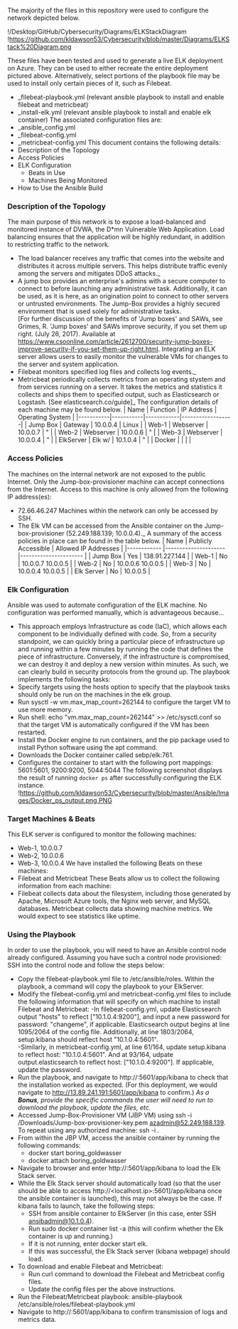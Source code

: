 The majority of the files in this repository were used to configure the network depicted below.

!/Desktop/GitHub/Cybersecurity/Diagrams/ELKStackDiagram
!https://github.com/kldawson53/Cybersecurity/blob/master/Diagrams/ELKStack%20Diagram.png

These files have been tested and used to generate a live ELK deployment on Azure. They can be used to either recreate the entire deployment pictured above. Alternatively, select portions of the playbook file may be used to install only certain pieces of it, such as Filebeat.

  - _filebeat-playbook.yml (relevant ansible playbook to install and enable filebeat and metricbeat)
  - _install-elk.yml (relevant ansible playbook to install and enable elk container) 
The associated configuration files are: 
  - _ansible_config.yml
  - _filebeat-config.yml
  - _metricbeat-config.yml
This document contains the following details:
- Description of the Topology
- Access Policies
- ELK Configuration
  - Beats in Use
  - Machines Being Monitored
- How to Use the Ansible Build
### Description of the Topology
The main purpose of this network is to expose a load-balanced and monitored instance of DVWA, the D*mn Vulnerable Web Application.
Load balancing ensures that the application will be highly redundant, in addition to restricting traffic to the network.
- The load balancer receives any traffic that comes into the website and distributes it across multiple servers.  This helps distribute traffic evenly among the servers and mitigates DDoS attacks._ 
- A jump box provides an enterprise's admins with a secure computer to connect to before launching any administrative task.  Additionally, it can be used, as it is here, as an origination point to connect to other servers or untrusted environments.  The Jump-Box provides a highly secured environment that is used solely for administrative tasks.  
[For further discussion of the benefits of 'Jump boxes' and SAWs, see Grimes, R. 'Jump boxes' and SAWs improve security, if you set them up right. (July 26, 2017).  Available at https://www.csoonline.com/article/2612700/security-jump-boxes-improve-security-if-you-set-them-up-right.html.
Integrating an ELK server allows users to easily monitor the vulnerable VMs for changes to the server and system application.
- Filebeat monitors specified log files and collects log events._
- Metricbeat periodically collects metrics from an operating stystem and from services running on a server.  It takes the metrics and statistics it collects and ships them to specified output, such as Elasticsearch or Logstash.  [See elasticsearch.co/guide]_
The configuration details of each machine may be found below.
| Name      | Function  | IP Address | Operating System |
|-----------|-----------|------------|------------------|
| Jump Box  | Gateway   | 10.0.0.4   | Linux            |
| Web-1     | Webserver | 10.0.0.7   | "                |
| Web-2     | Webserver | 10.0.0.6   | "                |
| Web-3     | Webserver | 10.0.0.4   | "                |
| ElkServer | Elk w/    | 10.1.0.4   | "                |
| Docker    |           |            |                  |
### Access Policies
The machines on the internal network are not exposed to the public Internet. 
Only the Jump-box-provisioner machine can accept connections from the Internet. Access to this machine is only allowed from the following IP address(es):
- 72.66.46.247
Machines within the network can only be accessed by SSH.
- The Elk VM can be accessed from the Ansible container on the Jump-box-provisioner (52.249.188.139; 10.0.0.4)._
A summary of the access policies in place can be found in the table below.
| Name       	| Publicly Accessible 	| Allowed IP Addresses 	|
|------------	|---------------------	|----------------------	|
| Jump Box   	| Yes                 	| 138.91.227.144         	|
| Web-1      	| No                  	| 10.0.0.7 10.0.0.5    	|
| Web-2      	| No                  	| 10.0.0.6 10.0.0.5    	|
| Web-3      	| No                  	| 10.0.0.4 10.0.0.5    	|
| Elk Server 	| No                  	| 10.0.0.5             	|
### Elk Configuration
Ansible was used to automate configuration of the ELK machine. No configuration was performed manually, which is advantageous because...
- This approach employs Infrastructure as code (IaC), which allows each component to be individually defined with code.  So, from a security standpoint, we can quickly bring a particular piece of infrastructure up and running within a few minutes by running the code that defines the piece of infrastructure.  Conversely, if the infrastructure is compromised, we can destroy it and deploy a new version within minutes.  As such, we can clearly build in security protocols from the ground up.
The playbook implements the following tasks:
- Specify targets using the hosts option to specify that the playbook tasks should only be run on the machines in the elk group.
- Run sysctl -w vm.max_map_count=262144 to configure the target VM to use more memory.
- Run shell: echo "vm.max_map_count=262144" >> /etc/sysctl.conf so that the target VM is automatically configured if the VM has been restarted.
- Install the Docker engine to run containers, and the pip package used to install Python software using the apt command.
- Downloads the Docker container called sebp/elk:761.
- Configures the container to start with the following port mappings: 5601:5601, 9200:9200, 5044:5044
The following screenshot displays the result of running `docker ps` after successfully configuring the ELK instance.
!https://github.com/kldawson53/Cybersecurity/blob/master/Ansible/Images/Docker_ps_output.png.PNG
### Target Machines & Beats
This ELK server is configured to monitor the following machines:
- Web-1, 10.0.0.7
- Web-2, 10.0.0.6
- Web-3, 10.0.0.4
We have installed the following Beats on these machines:
- Filebeat and Metricbeat
These Beats allow us to collect the following information from each machine:
- Filebeat collects data about the filesystem, including those generated by Apache, Microsoft Azure tools, the Nginx web server, and MySQL databases.  Metricbeat collects data showing machine metrics.  We would expect to see statistics like uptime.  
### Using the Playbook
In order to use the playbook, you will need to have an Ansible control node already configured. Assuming you have such a control node provisioned: 
SSH into the control node and follow the steps below:
- Copy the filebeat-playbook.yml file to /etc/ansible/roles. Within the playbook, a command will copy the playbook to your ElkServer.
- Modify the filebeat-config.yml and metricbeat-config.yml files to include the following information that will specify on which machine to install Filebeat and Metricbeat: 
	-In filebeat-config.yml, update Elasticsearch output "hosts" to reflect ["10.1.0.4:9200"], and input a new password for password: "changeme", if applicable.  Elasticsearch output begins at line 1095/2064 of the config file.  Additionally, at line 1803/2064, setup.kibana should reflect host "10.1.0.4:5601".     
	-Similarly, in metricbeat-config.yml, at line 61/164, update setup.kibana to reflect host: "10.1.0.4:5601".  And at 93/164, udpate output.elasticsearch to reflect host: ["10.1.0.4:9200"].  If applicable, update the password.
- Run the playbook, and navigate to http://<localhostip>:5601/app/kibana to check that the installation worked as expected. (For this deployment, we would navigate to http://13.89.241.191:5601/app/kibana to confirm.)
_As a **Bonus**, provide the specific commands the user will need to run to download the playbook, update the files, etc._
- Accessed Jump-Box-Provisioner VM (JBP VM) using ssh -i /Downloads/Jump-box-provisioner-key.pem azadmin@52.249.188.139.  To repeat using any authorized machine:  ssh -i <publickeyfilepath> <username>.<localmachineip>
- From within the JBP VM, access the ansible container by running the following commands:
    - docker start boring_goldwasser
	- docker attach boring_goldwasser
- Navigate to browser and enter http://<localhostip>:5601/app/kibana to load the Elk Stack server. 
- While the Elk Stack server should automatically load (so that the user should be able to access http://<localhost.ip>:5601]/app/kibana once the ansible container is launched), this may not always be the case.  If kibana fails to launch, take the following steps: 
	- SSH from ansible container to ElkServer (in this case, enter SSH ansibadmin@10.1.0.4).   
	- Run sudo docker container list -a (this will confirm whether the Elk container is up and running.) 
	- If it is not running, enter docker start elk. 
	- If this was successful, the Elk Stack server (kibana webpage) should load.  
- To download and enable Filebeat and Metricbeat: 
	- Run curl command to download the Filebeat and Metricbeat config files.  
	- Update the config files per the above instructions. 
- Run the Filebeat/Metricbeat playbook: ansible-playbook /etc/ansible/roles/filebeat-playbook.yml
- Navigate to http://<localhostip>:5601/app/kibana to confirm transmission of logs and metrics data.